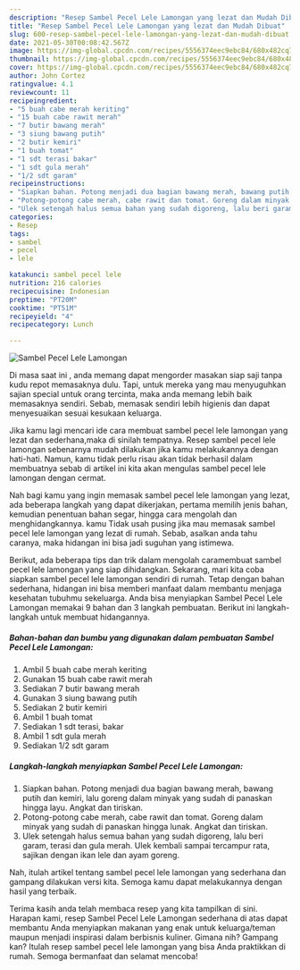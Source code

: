 ```yaml
---
description: "Resep Sambel Pecel Lele Lamongan yang lezat dan Mudah Dibuat"
title: "Resep Sambel Pecel Lele Lamongan yang lezat dan Mudah Dibuat"
slug: 600-resep-sambel-pecel-lele-lamongan-yang-lezat-dan-mudah-dibuat
date: 2021-05-30T00:08:42.567Z
image: https://img-global.cpcdn.com/recipes/5556374eec9ebc84/680x482cq70/sambel-pecel-lele-lamongan-foto-resep-utama.jpg
thumbnail: https://img-global.cpcdn.com/recipes/5556374eec9ebc84/680x482cq70/sambel-pecel-lele-lamongan-foto-resep-utama.jpg
cover: https://img-global.cpcdn.com/recipes/5556374eec9ebc84/680x482cq70/sambel-pecel-lele-lamongan-foto-resep-utama.jpg
author: John Cortez
ratingvalue: 4.1
reviewcount: 11
recipeingredient:
- "5 buah cabe merah keriting"
- "15 buah cabe rawit merah"
- "7 butir bawang merah"
- "3 siung bawang putih"
- "2 butir kemiri"
- "1 buah tomat"
- "1 sdt terasi bakar"
- "1 sdt gula merah"
- "1/2 sdt garam"
recipeinstructions:
- "Siapkan bahan. Potong menjadi dua bagian bawang merah, bawang putih dan kemiri, lalu goreng dalam minyak yang sudah di panaskan hingga layu. Angkat dan tiriskan."
- "Potong-potong cabe merah, cabe rawit dan tomat. Goreng dalam minyak yang sudah di panaskan hingga lunak. Angkat dan tiriskan."
- "Ulek setengah halus semua bahan yang sudah digoreng, lalu beri garam, terasi dan gula merah. Ulek kembali sampai tercampur rata, sajikan dengan ikan lele dan ayam goreng."
categories:
- Resep
tags:
- sambel
- pecel
- lele

katakunci: sambel pecel lele 
nutrition: 216 calories
recipecuisine: Indonesian
preptime: "PT20M"
cooktime: "PT51M"
recipeyield: "4"
recipecategory: Lunch

---
```



![Sambel Pecel Lele Lamongan](https://img-global.cpcdn.com/recipes/5556374eec9ebc84/680x482cq70/sambel-pecel-lele-lamongan-foto-resep-utama.jpg)

Di masa  saat ini , anda memang dapat mengorder masakan siap saji tanpa kudu repot memasaknya dulu. Tapi, untuk mereka yang mau menyuguhkan sajian special untuk orang tercinta, maka anda memang lebih baik memasaknya sendiri. Sebab, memasak sendiri lebih higienis dan dapat menyesuaikan sesuai kesukaan keluarga.

Jika kamu lagi mencari ide cara membuat sambel pecel lele lamongan yang lezat dan sederhana,maka di sinilah tempatnya. Resep sambel pecel lele lamongan  sebenarnya mudah dilakukan jika kamu melakukannya dengan hati-hati. Namun, kamu tidak perlu risau akan tidak berhasil dalam membuatnya 
sebab di artikel ini kita akan mengulas sambel pecel lele lamongan dengan cermat.  



Nah bagi kamu yang ingin memasak sambel pecel lele lamongan yang lezat, ada beberapa langkah yang dapat dikerjakan, pertama memilih jenis bahan, kemudian penentuan bahan segar, hingga cara mengolah dan menghidangkannya. kamu Tidak usah pusing jika mau memasak sambel pecel lele lamongan yang lezat di rumah. Sebab, asalkan anda  tahu caranya, maka hidangan ini bisa jadi suguhan yang istimewa.

Berikut, ada beberapa tips dan trik dalam mengolah caramembuat sambel pecel lele lamongan yang siap dihidangkan. Sekarang, mari kita coba siapkan sambel pecel lele lamongan sendiri di rumah. Tetap dengan bahan sederhana, hidangan ini bisa memberi manfaat dalam membantu menjaga kesehatan tubuhmu sekeluarga. Anda bisa menyiapkan Sambel Pecel Lele Lamongan memakai 9 bahan dan 3 langkah pembuatan. Berikut ini langkah-langkah untuk membuat hidangannya.

<!--inarticleads1-->

##### Bahan-bahan dan bumbu yang digunakan dalam pembuatan Sambel Pecel Lele Lamongan:

1. Ambil 5 buah cabe merah keriting
1. Gunakan 15 buah cabe rawit merah
1. Sediakan 7 butir bawang merah
1. Gunakan 3 siung bawang putih
1. Sediakan 2 butir kemiri
1. Ambil 1 buah tomat
1. Sediakan 1 sdt terasi, bakar
1. Ambil 1 sdt gula merah
1. Sediakan 1/2 sdt garam




<!--inarticleads2-->

##### Langkah-langkah menyiapkan Sambel Pecel Lele Lamongan:

1. Siapkan bahan. Potong menjadi dua bagian bawang merah, bawang putih dan kemiri, lalu goreng dalam minyak yang sudah di panaskan hingga layu. Angkat dan tiriskan.
1. Potong-potong cabe merah, cabe rawit dan tomat. Goreng dalam minyak yang sudah di panaskan hingga lunak. Angkat dan tiriskan.
1. Ulek setengah halus semua bahan yang sudah digoreng, lalu beri garam, terasi dan gula merah. Ulek kembali sampai tercampur rata, sajikan dengan ikan lele dan ayam goreng.




Nah, itulah artikel tentang  sambel pecel lele lamongan  yang sederhana dan gampang dilakukan versi kita. Semoga kamu dapat melakukannya dengan hasil yang terbaik. 

Terima kasih anda telah membaca resep yang kita tampilkan di sini. Harapan kami, resep  Sambel Pecel Lele Lamongan sederhana di atas dapat membantu Anda menyiapkan makanan yang enak untuk keluarga/teman maupun menjadi inspirasi dalam berbisnis kuliner. Gimana nih? Gampang kan? Itulah resep sambel pecel lele lamongan yang bisa Anda praktikkan di rumah. Semoga bermanfaat dan selamat mencoba!

